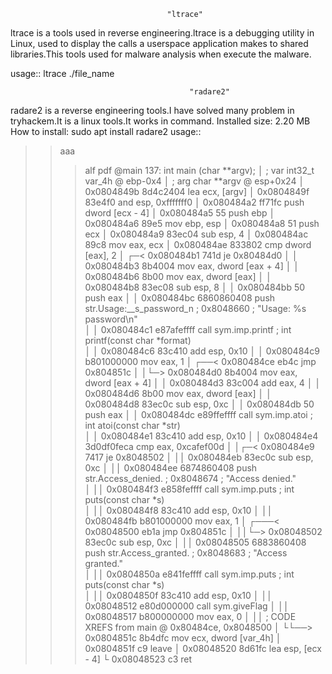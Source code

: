                                        "ltrace" 
                                       
ltrace is a tools used in reverse engineering.ltrace is a debugging utility in Linux, used to display the calls a userspace application makes to shared libraries.This tools used for malware analysis when execute the malware.
   
   usage:: ltrace ./file_name
                                        
                                        
                                        
                                            "radare2"
                                        
 radare2 is a reverse engineering tools.I have solved many problem in tryhackem.It is a linux tools.It works in command.
 Installed size: 2.20 MB
 How to install: sudo apt install radare2
 usage::
 
 >>aaa
 >>>alf
 >>>pdf @main
  137: int main (char **argv);
│           ; var int32_t var_4h @ ebp-0x4
│           ; arg char **argv @ esp+0x24
│           0x0804849b      8d4c2404       lea ecx, [argv]
│           0x0804849f      83e4f0         and esp, 0xfffffff0
│           0x080484a2      ff71fc         push dword [ecx - 4]
│           0x080484a5      55             push ebp
│           0x080484a6      89e5           mov ebp, esp
│           0x080484a8      51             push ecx
│           0x080484a9      83ec04         sub esp, 4
│           0x080484ac      89c8           mov eax, ecx
│           0x080484ae      833802         cmp dword [eax], 2
│       ┌─< 0x080484b1      741d           je 0x80484d0
│       │   0x080484b3      8b4004         mov eax, dword [eax + 4]
│       │   0x080484b6      8b00           mov eax, dword [eax]
│       │   0x080484b8      83ec08         sub esp, 8
│       │   0x080484bb      50             push eax
│       │   0x080484bc      6860860408     push str.Usage:__s_password_n ; 0x8048660 ; "Usage: %s password\n"                                       
│       │   0x080484c1      e87afeffff     call sym.imp.printf         ; int printf(const char *format)                                             
│       │   0x080484c6      83c410         add esp, 0x10
│       │   0x080484c9      b801000000     mov eax, 1
│      ┌──< 0x080484ce      eb4c           jmp 0x804851c
│      │└─> 0x080484d0      8b4004         mov eax, dword [eax + 4]
│      │    0x080484d3      83c004         add eax, 4
│      │    0x080484d6      8b00           mov eax, dword [eax]
│      │    0x080484d8      83ec0c         sub esp, 0xc
│      │    0x080484db      50             push eax
│      │    0x080484dc      e89ffeffff     call sym.imp.atoi           ; int atoi(const char *str)                                                  
│      │    0x080484e1      83c410         add esp, 0x10
│      │    0x080484e4      3d0df0feca     cmp eax, 0xcafef00d
│      │┌─< 0x080484e9      7417           je 0x8048502
│      ││   0x080484eb      83ec0c         sub esp, 0xc
│      ││   0x080484ee      6874860408     push str.Access_denied.     ; 0x8048674 ; "Access denied."                                               
│      ││   0x080484f3      e858feffff     call sym.imp.puts           ; int puts(const char *s)                                                    
│      ││   0x080484f8      83c410         add esp, 0x10
│      ││   0x080484fb      b801000000     mov eax, 1
│     ┌───< 0x08048500      eb1a           jmp 0x804851c
│     ││└─> 0x08048502      83ec0c         sub esp, 0xc
│     ││    0x08048505      6883860408     push str.Access_granted.    ; 0x8048683 ; "Access granted."                                              
│     ││    0x0804850a      e841feffff     call sym.imp.puts           ; int puts(const char *s)                                                    
│     ││    0x0804850f      83c410         add esp, 0x10
│     ││    0x08048512      e80d000000     call sym.giveFlag
│     ││    0x08048517      b800000000     mov eax, 0
│     ││    ; CODE XREFS from main @ 0x80484ce, 0x8048500
│     └└──> 0x0804851c      8b4dfc         mov ecx, dword [var_4h]
│           0x0804851f      c9             leave
│           0x08048520      8d61fc         lea esp, [ecx - 4]
└           0x08048523      c3             ret
